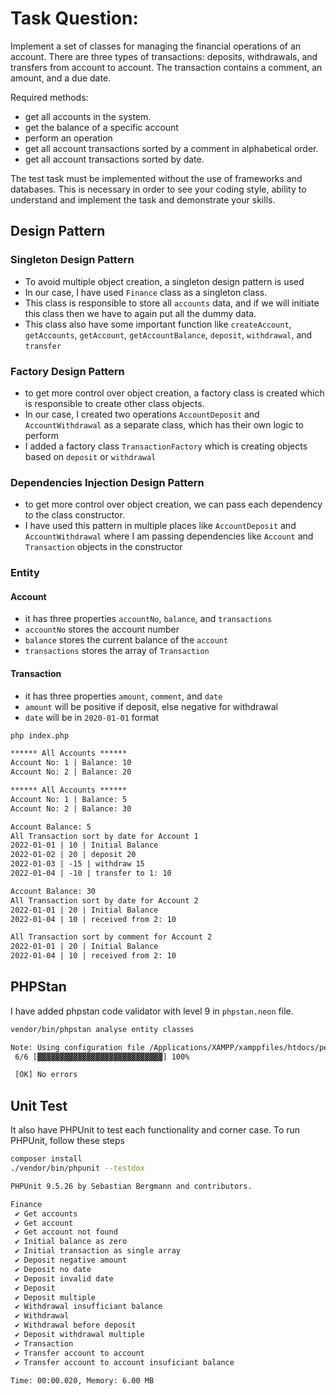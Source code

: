 # Task Question:

Implement a set of classes for managing the financial operations of an account.
There are three types of transactions: deposits, withdrawals, and transfers from account to account.
The transaction contains a comment, an amount, and a due date.

Required methods:

- get all accounts in the system.
- get the balance of a specific account
- perform an operation
- get all account transactions sorted by a comment in alphabetical order.
- get all account transactions sorted by date.

The test task must be implemented without the use of frameworks and databases. This is necessary in order to see your coding style, ability to understand and implement the task and demonstrate your skills.

## Design Pattern

### Singleton Design Pattern

- To avoid multiple object creation, a singleton design pattern is used
- In our case, I have used `Finance` class as a singleton class.
- This class is responsible to store all `accounts` data, and if we will initiate this class then we have to again put all the dummy data.
- This class also have some important function like `createAccount`, `getAccounts`, `getAccount`, `getAccountBalance`, `deposit`, `withdrawal`, and `transfer`

### Factory Design Pattern

- to get more control over object creation, a factory class is created which is responsible to create other class objects.
- In our case, I created two operations `AccountDeposit` and `AccountWithdrawal` as a separate class, which has their own logic to perform
- I added a factory class `TransactionFactory` which is creating objects based on `deposit` or `withdrawal`

### Dependencies Injection Design Pattern

- to get more control over object creation, we can pass each dependency to the class constructor.
- I have used this pattern in multiple places like `AccountDeposit` and `AccountWithdrawal` where I am passing dependencies like `Account` and `Transaction` objects in the constructor

### Entity

#### Account

- it has three properties `accountNo`, `balance`, and `transactions`
- `accountNo` stores the account number
- `balance` stores the current balance of the `account`
- `transactions` stores the array of `Transaction`

#### Transaction

- it has three properties `amount`, `comment`, and `date`
- `amount` will be positive if deposit, else negative for withdrawal
- `date` will be in `2020-01-01` format

```sh
php index.php
```

```txt
****** All Accounts ******
Account No: 1 | Balance: 10
Account No: 2 | Balance: 20

****** All Accounts ******
Account No: 1 | Balance: 5
Account No: 2 | Balance: 30

Account Balance: 5
All Transaction sort by date for Account 1
2022-01-01 | 10 | Initial Balance
2022-01-02 | 20 | deposit 20
2022-01-03 | -15 | withdraw 15
2022-01-04 | -10 | transfer to 1: 10

Account Balance: 30
All Transaction sort by date for Account 2
2022-01-01 | 20 | Initial Balance
2022-01-04 | 10 | received from 2: 10

All Transaction sort by comment for Account 2
2022-01-01 | 20 | Initial Balance
2022-01-04 | 10 | received from 2: 10
```

## PHPStan

I have added phpstan code validator with level 9 in `phpstan.neon` file.

```sh
vendor/bin/phpstan analyse entity classes
```

```txt
Note: Using configuration file /Applications/XAMPP/xamppfiles/htdocs/personal/b2broker_task/phpstan.neon.
 6/6 [▓▓▓▓▓▓▓▓▓▓▓▓▓▓▓▓▓▓▓▓▓▓▓▓▓▓▓▓] 100%

 [OK] No errors

```

## Unit Test

It also have PHPUnit to test each functionality and corner case. To run PHPUnit, follow these steps

```sh
composer install
./vendor/bin/phpunit --testdox
```

```txt
PHPUnit 9.5.26 by Sebastian Bergmann and contributors.

Finance
 ✔ Get accounts
 ✔ Get account
 ✔ Get account not found
 ✔ Initial balance as zero
 ✔ Initial transaction as single array
 ✔ Deposit negative amount
 ✔ Deposit no date
 ✔ Deposit invalid date
 ✔ Deposit
 ✔ Deposit multiple
 ✔ Withdrawal insufficiant balance
 ✔ Withdrawal
 ✔ Withdrawal before deposit
 ✔ Deposit withdrawal multiple
 ✔ Transaction
 ✔ Transfer account to account
 ✔ Transfer account to account insuficiant balance

Time: 00:00.020, Memory: 6.00 MB

```
